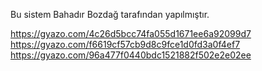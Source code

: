 Bu sistem Bahadır Bozdağ tarafından yapılmıştır.

https://gyazo.com/4c26d5bcc74fa055d1671ee6a92099d7
https://gyazo.com/f6619cf57cb9d8c9fce1d0fd3a0f4ef7
https://gyazo.com/96a477f0440bdc1521882f502e2e02ee
